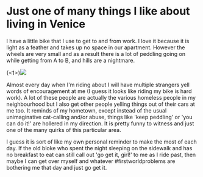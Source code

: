 
# Just one of many things I like about living in Venice

I have a little bike that I use to get to and from work. I love it because it is light as a feather and takes up no space in our apartment. However the wheels are very small and as a result there is a lot of peddling going on while getting from A to B, and hills are a nightmare.

{<1>}![](../img/bike.jpg)

Almost every day when I'm riding about I will have multiple strangers yell words of encouragement at me (I guess it looks like riding my bike is hard work). A lot of these people are actually the various homeless people in my neighbourhood but I also get other people yelling things out of their cars at me too. It reminds of my hometown, except instead of the usual unimaginative cat-calling and/or abuse, things like 'keep peddling' or 'you can do it!' are hollered in my direction. It is pretty funny to witness and just one of the many quirks of this particular area.

I guess it is sort of like my own personal reminder to make the most of each day. If the old bloke who spent the night sleeping on the sidewalk and has no breakfast to eat can still call out 'go get it, girl!' to me as I ride past, then maybe I can get over myself and whatever #firstworldproblems are bothering me that day and just go get it.
